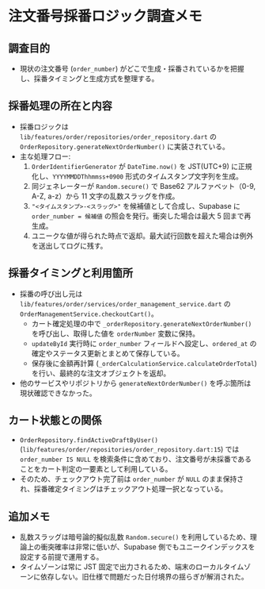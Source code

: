 # 注文番号採番ロジック調査メモ

## 調査目的
- 現状の注文番号 (`order_number`) がどこで生成・採番されているかを把握し、採番タイミングと生成方式を整理する。

## 採番処理の所在と内容
- 採番ロジックは `lib/features/order/repositories/order_repository.dart` の `OrderRepository.generateNextOrderNumber()` に実装されている。
- 主な処理フロー:
  1. `OrderIdentifierGenerator` が `DateTime.now()` を JST(UTC+9) に正規化し、`YYYYMMDDThhmmss+0900` 形式のタイムスタンプ文字列を生成。
  2. 同ジェネレーターが `Random.secure()` で Base62 アルファベット（0-9, A-Z, a-z）から 11 文字の乱数スラッグを作成。
  3. `"<タイムスタンプ>-<スラッグ>"` を候補値として合成し、Supabase に `order_number = 候補値` の照会を発行。衝突した場合は最大 5 回まで再生成。
  4. ユニークな値が得られた時点で返却。最大試行回数を超えた場合は例外を送出してログに残す。

## 採番タイミングと利用箇所
- 採番の呼び出し元は `lib/features/order/services/order_management_service.dart` の `OrderManagementService.checkoutCart()`。
  - カート確定処理の中で `_orderRepository.generateNextOrderNumber()` を呼び出し、取得した値を `orderNumber` 変数に保持。
  - `updateById` 実行時に `order_number` フィールドへ設定し、`ordered_at` の確定やステータス更新とまとめて保存している。
  - 保存後に金額再計算 (`_orderCalculationService.calculateOrderTotal`) を行い、最終的な注文オブジェクトを返却。
- 他のサービスやリポジトリから `generateNextOrderNumber()` を呼ぶ箇所は現状確認できなかった。

## カート状態との関係
- `OrderRepository.findActiveDraftByUser()` (`lib/features/order/repositories/order_repository.dart:15`) では `order_number IS NULL` を検索条件に含めており、注文番号が未採番であることをカート判定の一要素として利用している。
- そのため、チェックアウト完了前は `order_number` が `NULL` のまま保持され、採番確定タイミングはチェックアウト処理一択となっている。

## 追加メモ
- 乱数スラッグは暗号論的擬似乱数 `Random.secure()` を利用しているため、理論上の衝突確率は非常に低いが、Supabase 側でもユニークインデックスを設定する前提で運用する。
- タイムゾーンは常に JST 固定で出力されるため、端末のローカルタイムゾーンに依存しない。旧仕様で問題だった日付境界の揺らぎが解消された。

